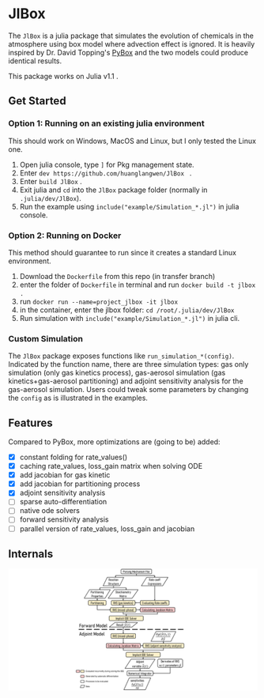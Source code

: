 # JlBox

The `JlBox` is a julia package that simulates the evolution of chemicals in the atmosphere using
box model where advection effect is ignored. It is heavily inspired by Dr. David Topping's [PyBox]
and the two models could produce identical results.

This package works on Julia v1.1 .

## Get Started

### Option 1: Running on an existing julia environment
This should work on Windows, MacOS and Linux, but I only tested the Linux one.
1. Open julia console, type `]` for Pkg management state.
2. Enter `dev https://github.com/huanglangwen/JlBox ` .
3. Enter `build JlBox` .
4. Exit julia and `cd` into the `JlBox` package folder (normally in `.julia/dev/JlBox`).
4. Run the example using `include("example/Simulation_*.jl")` in julia console.

### Option 2: Running on Docker
This method should guarantee to run since it creates a standard Linux environment.
1. Download the `Dockerfile` from this repo (in transfer branch)
2. enter the folder of `Dockerfile` in terminal and run `docker build -t jlbox .`
3. run `docker run --name=project_jlbox -it jlbox`
4. in the container, enter the jlbox folder: `cd /root/.julia/dev/JlBox`
5. Run simulation with `include("example/Simulation_*.jl")` in julia cli.

### Custom Simulation
The `JlBox` package exposes functions like `run_simulation_*(config)`. Indicated by the function
name, there are three simulation types: gas only simulation (only gas kinetics process), gas-aerosol simulation (gas kinetics+gas-aerosol partitioning) and adjoint sensitivity analysis for the gas-aerosol
simulation. Users could tweak some parameters by changing the `config` as is illustrated in the examples.

## Features
Compared to PyBox, more optimizations are (going to be) added:
- [x] constant folding for rate_values()
- [x] caching rate_values, loss_gain matrix when solving ODE
- [x] add jacobian for gas kinetic
- [x] add jacobian for partitioning process
- [x] adjoint sensitivity analysis
- [ ] sparse auto-differentiation
- [ ] native ode solvers
- [ ] forward sensitivity analysis
- [ ] parallel version of rate_values, loss_gain and jacobian

## Internals
![Structure](docs/Structure.png)

[PyBox]: https://github.com/loftytopping/PyBox